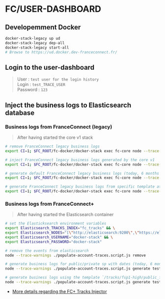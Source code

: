 # FC/USER-DASHBOARD

## Developemment Docker

```sh
docker-stack-legacy up ud
docker-stack-legacy dep-all
docker-stack-legacy start-all
# Browse to https://ud.docker.dev-franceconnect.fr/
```

## Login to the user-dashboard

> User : `test user for the login history`<br>
> Login : `test_TRACE_USER`<br>
> Password : `123`<br>

## Inject the business logs to Elasticsearch database

### Business logs from FranceConnect (legacy)

> After having started the core v1 stack

```sh
# remove FranceConnect legacy business logs
export CI=1; $FC_ROOT/fc-docker/docker-stack exec fc-core node --trace-warnings ./projects/fc/core/cli.js traces remove

# inject FranceConnect legacy business logs generated by the core v1
export CI=1; $FC_ROOT/fc-docker/docker-stack exec fc-core node --trace-warnings ./projects/fc/core/cli.js traces inject test_TRACE_USER '/var/log/fc-evt/event.log'

# generate default FranceConnect legacy business logs (today, 6 months minus 1 day ago, just after 6 months and 1 day ago)
export CI=1; $FC_ROOT/fc-docker/docker-stack exec fc-core node --trace-warnings ./projects/fc/core/cli.js traces generate test_TRACE_USER

# generate FranceConnect legacy business logs from specific template at specific dates
export CI=1; $FC_ROOT/fc-docker/docker-stack exec fc-core node --trace-warnings ./projects/fc/core/cli.js traces generate test_TRACE_USER '["fixtures/fsp1-fip1.mock.ejs"]' '["2022-06-21","2022-06-20"]'
```

### Business logs from FranceConnect+

> After having started the Elasticsearch container

```sh
# set the Elasticksearch environment variables
export Elasticsearch_TRACKS_INDEX="fc_tracks" && \
export Elasticsearch_NODES="[\"http://elasticsearch:9200\",\"https://elasticsearch:9200\"]" && \
export Elasticsearch_USERNAME="docker-stack" && \
export Elasticsearch_PASSWORD="docker-stack"

# remove the events from elasticsearch
node --trace-warnings ./populate-account-traces.script.js remove

# generate business logs for public/private sp with dates (today, 6 months minus 1 day ago, just after 6 months and 1 day ago)
node --trace-warnings ./populate-account-traces.script.js generate test_TRACE_USER

# generate business logs using the template `/tracks/fsp1-high/public_fip1-high.mock.ejs` for the dates `20 and 21 june 2022`
node --trace-warnings ./populate-account-traces.script.js generate test_TRACE_USER '["/tracks/fsp1-high/public_fip1-high.mock.ejs"]' '["2022-06-21","2022-06-20"]'
```

- [More details regarding the FC+ Tracks Injector](../../../quality/fcp/data/userdashboard/README.md)
